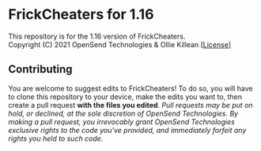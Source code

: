 # FrickCheaters for 1.16
This repository is for the 1.16 version of FrickCheaters.    
Copyright (C) 2021  OpenSend Technologies & Ollie Killean  [[License](https://github.com/FrickCheaters/1.16/blob/master/LICENSE.md)]

## Contributing
You are welcome to suggest edits to FrickCheaters! To do so, you will have to clone this repository to your device, make the edits you want to, then create a pull request **with the files you edited**. _Pull requests may be put on hold, or declined, at the sole discretion of OpenSend Technologies. By making a pull request, you irrevocably grant OpenSend Technologies exclusive rights to the code you've provided, and immediately forfeit any rights you held to such code._

